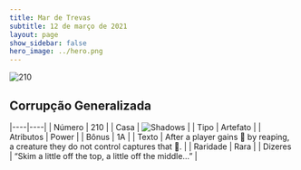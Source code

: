 ```yaml
---
title: Mar de Trevas
subtitle: 12 de março de 2021
layout: page
show_sidebar: false
hero_image: ../hero.png
---
```


![210](https://cdn.keyforgegame.com/media/card_front/pt/496_210_X68HXJF33VCG_pt.png)

## Corrupção Generalizada

|----|----|
| Número | 210 |
| Casa | ![Shadows](https://archonarcana.com/images/thumb/e/ee/Shadows.png/22px-Shadows.png "Sombras") |
| Tipo | Artefato |
| Atributos | Power |
| Bônus | 1A |
| Texto | After a player gains  by reaping, a creature they do not control captures that . |
| Raridade | Rara |
| Dizeres | “Skim a little off the top, a little off the middle...” |
